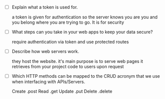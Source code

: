 - [ ] Explain what a token is used for.

    a token is given for authentication so the server knows you are you and you belong where you are trying to go.  It is for security


- [ ] What steps can you take in your web apps to keep your data secure?

    require authentication via token and use protected routes


- [ ] Describe how web servers work.

    they host the website.
    it's main purpose is to serve web pages it retrieves from your project code to users upon request


- [ ] Which HTTP methods can be mapped to the CRUD acronym that we use when interfacing with APIs/Servers.

    Create .post
    Read .get
    Update .put
    Delete .delete
